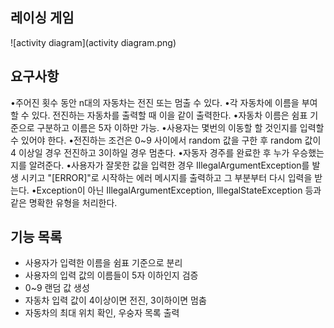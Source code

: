 

## 레이싱 게임
![activity diagram](activity diagram.png)


## 요구사항
•주어진 횟수 동안 n대의 자동차는 전진 또는 멈출 수 있다.
•각 자동차에 이름을 부여할 수 있다. 전진하는 자동차를 출력할 때 이을 같이 출력한다.
•자동차 이름은 쉼표 기준으로 구분하고 이름은 5자 이하만 가능.
•사용자는 몇번의 이동할 할 것인지를 입력할 수 있어야 한다.
•전진하는 조건은 0~9 사이에서 random 값을 구한 후 random 값이 4 이상일 경우 전진하고 3이하일 경우 멈춘다.
•자동자 경주를 완료한 후 누가 우승했는지를 알려준다.
•사용자가 잘못한 값을 입력한 경우 IllegalArgumentException를 발생 시키고 "[ERROR]"로 시작하는 에러 메시지를 출력하고 
그 부분부터 다시 입력을 받는다.
•Exception이 아닌 IllegalArgumentException, IllegalStateException 등과 같은 명확한 유형을 처리한다.

    

## 기능 목록
- 사용자가 입력한 이름을 쉼표 기준으로 분리
- 사용자의 입력 값의 이름들이 5자 이하인지 검증
- 0~9 랜덤 값 생성
- 자동차 입력 값이 4이상이면 전진, 3이하이면 멈춤 
- 자동차의 최대 위치 확인, 우숭자 목록 출력
